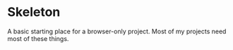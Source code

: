 # Skeleton

A basic starting place for a browser-only project. Most of my projects need
most of these things.

